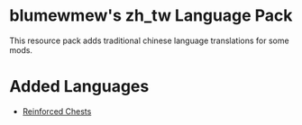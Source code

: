 # blumewmew's zh_tw Language Pack

This resource pack adds traditional chinese language translations for some mods.

# Added Languages
- [Reinforced Chests](https://modrinth.com/mod/reinforced-chests)
